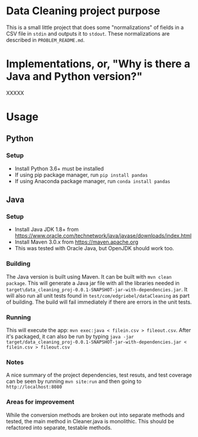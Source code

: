 # Data Cleaning project purpose

This is a small little project that does some "normalizations" of fields in a CSV file in `stdin` and outputs it to `stdout`.
These normalizations are described in `PROBLEM_README.md`.

# Implementations, or, "Why is there a Java and Python version?"
XXXXX

# Usage

## Python
### Setup
* Install Python 3.6+ must be installed
* If using pip package manager, run `pip install pandas`
* If using Anaconda package manager, run `conda install pandas`

## Java
### Setup
* Install Java JDK 1.8+ from https://www.oracle.com/technetwork/java/javase/downloads/index.html
* Install Maven 3.0.x from https://maven.apache.org
* This was tested with Oracle Java, but OpenJDK should work too.

### Building
The Java version is built using Maven.
It can be built with `mvn clean package`. This will generate a Java jar file with all the libraries needed in 
`target\data_cleaning_proj-0.0.1-SNAPSHOT-jar-with-dependencies.jar`.
It will also run all unit tests found in `test/com/edgriebel/dataCleaning` as part of building.
The build will fail immediately if there are errors in the unit tests.

### Running
This will execute the app: `mvn exec:java < filein.csv > fileout.csv`. 
After it's packaged, it can also be run by typing 
`java -jar target/data_cleaning_proj-0.0.1-SNAPSHOT-jar-with-dependencies.jar < filein.csv > fileout.csv`

### Notes
A nice summary of the project dependencies, test resuts, and test coverage can be seen by 
running `mvn site:run` and then going to `http://localhost:8080`

### Areas for improvement
While the conversion methods are broken out into separate methods and tested, the main method in Cleaner.java is monolithic.
This should be refactored into separate, testable methods.
